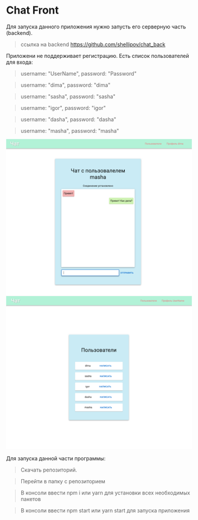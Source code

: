 # Chat Front

Для запуска данного приложения нужно запусть его серверную часть (backend).

> ссылка на backend
> https://github.com/shellipov/chat_back

Приложени не поддерживает регистрацию.
Есть список пользователей для входа:

> username: "UserName", password: "Password"

> username: "dima", password: "dima"

> username: "sasha", password: "sasha"

> username: "igor", password: "igor"

> username: "dasha", password: "dasha"

> username: "masha", password: "masha"

![screenshot](readme-assets/1.png)
![screenshot](readme-assets/2.png)

Для запуска данной части программы:

> Скачать репозиторий.

> Перейти в папку с репозиторием

> В консоли ввести npm i или yarn для установки всех необходимых пакетов

> В консоли ввести npm start или yarn start для запуска приложения
